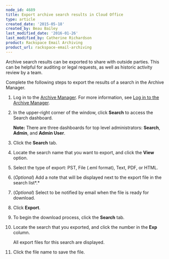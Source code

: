 ```yaml
---
node_id: 4689
title: Export archive search results in Cloud Office
type: article
created_date: '2015-05-18'
created_by: Beau Bailey
last_modified_date: '2016-01-26'
last_modified_by: Catherine Richardson
product: Rackspace Email Archiving
product_url: rackspace-email-archiving
---
```


Archive search results can be exported to share with outside parties.
This can be helpful for auditing or legal requests, as well as historic
activity review by a team.

Complete the following steps to export the results of a search in
the Archive Manager.

1.  Log in to the [Archive
    Manager](https://cp.rackspace.com/Login.aspx?ReturnUrl=%2f).
    For more information, see [Log in to the Archive
    Manager](/how-to/log-in-to-the-archive-manager).

2.  In the upper-right corner of the window, click **Search** to access
    the Search dashboard.

    **Note:** There are three dashboards for top level administrators: **Search**,  **Admin**, and **Admin User**.

3.  Click the **Search** tab.

4.  Locate the search name that you want to export, and click the
    **View** option.

5.  Select the type of export: PST, File (.eml format), Text, PDF, or
    HTML.

6.  (*Optional*) Add a note that will be displayed next to the export
    file in the search list*.*

7.  (*Optional*) Select to be notified by email when the file is ready
    for download.

8.  Click **Export**.

9.  To begin the download process, click the **Search** tab.

10. Locate the search that you exported, and click the number in the
    **Exp** column.

    All export files for this search are displayed.

11. Click the file name to save the file.

